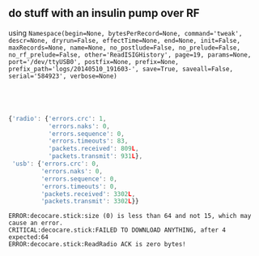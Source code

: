 ## do stuff with an insulin pump over RF
using ` Namespace(begin=None, bytesPerRecord=None, command='tweak', descr=None, dryrun=False, effectTime=None, end=None, init=False, maxRecords=None, name=None, no_postlude=False, no_prelude=False, no_rf_prelude=False, other='ReadISIGHistory', page=19, params=None, port='/dev/ttyUSB0', postfix=None, prefix=None, prefix_path='logs/20140510_191603-', save=True, saveall=False, serial='584923', verbose=None) `
```
```
```
```
```
```
```
```
```javascript
{'radio': {'errors.crc': 1,
           'errors.naks': 0,
           'errors.sequence': 0,
           'errors.timeouts': 83,
           'packets.received': 809L,
           'packets.transmit': 931L},
 'usb': {'errors.crc': 0,
         'errors.naks': 0,
         'errors.sequence': 0,
         'errors.timeouts': 0,
         'packets.received': 3302L,
         'packets.transmit': 3302L}}
```
```
ERROR:decocare.stick:size (0) is less than 64 and not 15, which may cause an error.
CRITICAL:decocare.stick:FAILED TO DOWNLOAD ANYTHING, after 4  expected:64
ERROR:decocare.stick:ReadRadio ACK is zero bytes!
